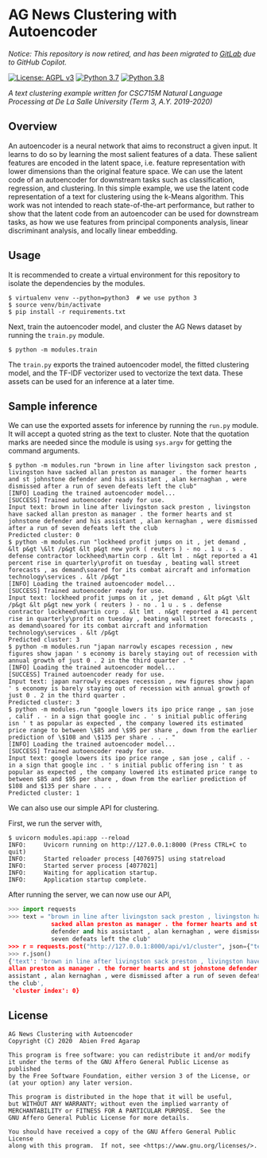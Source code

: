 # AG News Clustering with Autoencoder

_Notice: This repository is now retired, and has been migrated to [GitLab](https://gitlab.com/afagarap/ag-news-ae-clustering) due to GitHub Copilot._

[![License: AGPL v3](https://img.shields.io/badge/License-AGPL%20v3-blue.svg)](https://www.gnu.org/licenses/agpl-3.0)
[![Python 3.7](https://img.shields.io/badge/python-3.7-blue.svg)](https://www.python.org/downloads/release/python-377/)
[![Python 3.8](https://img.shields.io/badge/python-3.8-blue.svg)](https://www.python.org/downloads/release/python-382/)

_A text clustering example written for CSC715M Natural Language Processing at De La Salle University (Term 3, A.Y. 2019-2020)_

## Overview

An autoencoder is a neural network that aims to reconstruct a given input. It
learns to do so by learning the most salient features of a data. These salient
features are encoded in the latent space, i.e. feature representation with
lower dimensions than the original feature space. We can use the latent code of
an autoencoder for downstream tasks such as classification, regression, and
clustering. In this simple example, we use the latent code representation of a
text for clustering using the k-Means algorithm. This work was not intended to
reach state-of-the-art performance, but rather to show that the latent code
from an autoencoder can be used for downstream tasks, as how we use features
from principal components analysis, linear discriminant analysis, and locally
linear embedding.

## Usage

It is recommended to create a virtual environment for this repository to
isolate the dependencies by the modules.

```buildoutcfg
$ virtualenv venv --python=python3  # we use python 3
$ source venv/bin/activate
$ pip install -r requirements.txt
```

Next, train the autoencoder model, and cluster the AG News
dataset by running the `train.py` module.

```buildoutcfg
$ python -m modules.train
```

The `train.py` exports the trained autoencoder model, the fitted clustering
model, and the TF-IDF vectorizer used to vectorize the text data. These assets
can be used for an inference at a later time.

## Sample inference

We can use the exported assets for inference by running the `run.py` module. It
will accept a quoted string as the text to cluster. Note that the quotation
marks are needed since the module is using `sys.argv` for getting the command
arguments.

```buildoutcfg
$ python -m modules.run "brown in line after livingston sack preston , livingston have sacked allan preston as manager . the former hearts and st johnstone defender and his assistant , alan kernaghan , were dismissed after a run of seven defeats left the club"
[INFO] Loading the trained autoencoder model...
[SUCCESS] Trained autoencoder ready for use.
Input text: brown in line after livingston sack preston , livingston have sacked allan preston as manager . the former hearts and st johnstone defender and his assistant , alan kernaghan , were dismissed after a run of seven defeats left the club
Predicted cluster: 0
$ python -m modules.run "lockheed profit jumps on it , jet demand , &lt p&gt \&lt /p&gt &lt p&gt new york ( reuters ) - no . 1 u . s . defense contractor lockheed\martin corp . &lt lmt . n&gt reported a 41 percent rise in quarterly\profit on tuesday , beating wall street forecasts , as demand\soared for its combat aircraft and information technology\services . &lt /p&gt "
[INFO] Loading the trained autoencoder model...
[SUCCESS] Trained autoencoder ready for use.
Input text: lockheed profit jumps on it , jet demand , &lt p&gt \&lt /p&gt &lt p&gt new york ( reuters ) - no . 1 u . s . defense contractor lockheed\martin corp . &lt lmt . n&gt reported a 41 percent rise in quarterly\profit on tuesday , beating wall street forecasts , as demand\soared for its combat aircraft and information technology\services . &lt /p&gt
Predicted cluster: 3
$ python -m modules.run "japan narrowly escapes recession , new figures show japan ' s economy is barely staying out of recession with annual growth of just 0 . 2 in the third quarter . "
[INFO] Loading the trained autoencoder model...
[SUCCESS] Trained autoencoder ready for use.
Input text: japan narrowly escapes recession , new figures show japan ' s economy is barely staying out of recession with annual growth of just 0 . 2 in the third quarter .
Predicted cluster: 3
$ python -m modules.run "google lowers its ipo price range , san jose , calif . - in a sign that google inc . ' s initial public offering isn ' t as popular as expected , the company lowered its estimated price range to between \$85 and \$95 per share , down from the earlier prediction of \$108 and \$135 per share . . . "
[INFO] Loading the trained autoencoder model...
[SUCCESS] Trained autoencoder ready for use.
Input text: google lowers its ipo price range , san jose , calif . - in a sign that google inc . ' s initial public offering isn ' t as popular as expected , the company lowered its estimated price range to between $85 and $95 per share , down from the earlier prediction of $108 and $135 per share . . .
Predicted cluster: 1
```

We can also use our simple API for clustering.

First, we run the server with,

```buildoutcfg
$ uvicorn modules.api:app --reload
INFO:     Uvicorn running on http://127.0.0.1:8000 (Press CTRL+C to quit)
INFO:     Started reloader process [4076975] using statreload
INFO:     Started server process [4077021]
INFO:     Waiting for application startup.
INFO:     Application startup complete.
```

After running the server, we can now use our API,

```python
>>> import requests
>>> text = "brown in line after livingston sack preston , livingston have
            sacked allan preston as manager . the former hearts and st johnstone
            defender and his assistant , alan kernaghan , were dismissed after a run of
            seven defeats left the club"
>>> r = requests.post("http://127.0.0.1:8000/api/v1/cluster", json={"text": text})
>>> r.json()
{'text': 'brown in line after livingston sack preston , livingston have sacked
allan preston as manager . the former hearts and st johnstone defender and his
assistant , alan kernaghan , were dismissed after a run of seven defeats left
the club',
 'cluster index': 0}
```

## License

```
AG News Clustering with Autoencoder
Copyright (C) 2020  Abien Fred Agarap

This program is free software: you can redistribute it and/or modify
it under the terms of the GNU Affero General Public License as published
by the Free Software Foundation, either version 3 of the License, or
(at your option) any later version.

This program is distributed in the hope that it will be useful,
but WITHOUT ANY WARRANTY; without even the implied warranty of
MERCHANTABILITY or FITNESS FOR A PARTICULAR PURPOSE.  See the
GNU Affero General Public License for more details.

You should have received a copy of the GNU Affero General Public License
along with this program.  If not, see <https://www.gnu.org/licenses/>.
```
